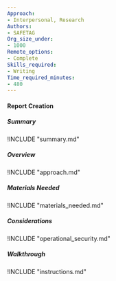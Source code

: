 ```yaml
---
Approach:
- Interpersonal, Research
Authors:
- SAFETAG
Org_size_under:
- 1000
Remote_options:
- Complete
Skills_required:
- Writing
Time_required_minutes:
- 480
---
```


#### Report Creation

##### Summary
!INCLUDE "summary.md"

##### Overview
!INCLUDE "approach.md"

##### Materials Needed
!INCLUDE "materials_needed.md"

##### Considerations
!INCLUDE "operational_security.md"

##### Walkthrough
!INCLUDE "instructions.md"
